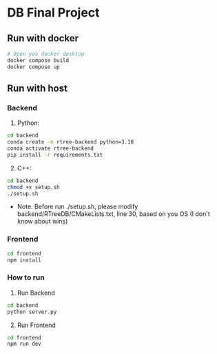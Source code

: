 # DB Final Project

## Run with docker

```sh
# Open you docker desktop
docker compose build
docker compose up
```

## Run with host

### Backend

1. Python:

```sh
cd backend
conda create -n rtree-backend python=3.10
conda activate rtree-backend
pip install -r requirements.txt
```

2. C++:

```sh
cd backend
chmod +x setup.sh
./setup.sh
```

- Note. Before run ./setup.sh, please modify backend/RTreeDB/CMakeLists.txt, line 30, based on you OS (I don't know about wins)

### Frontend

```sh
cd frontend
npm install
```

### How to run

1. Run Backend

```sh
cd backend
python server.py
```

2. Run Frontend

```sh
cd frontend
npm run dev
```
